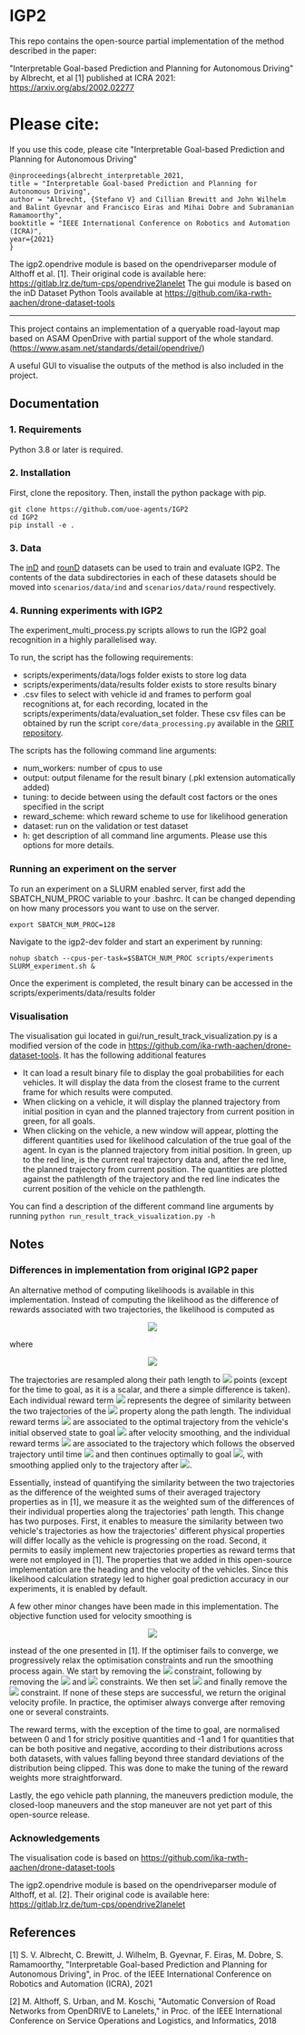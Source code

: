 # IGP2

This repo contains the open-source partial implementation of the method described 
in the paper:

"Interpretable Goal-based Prediction and Planning for Autonomous Driving"
by Albrecht, et al [1] published at ICRA 2021: https://arxiv.org/abs/2002.02277

# Please cite:
If you use this code, please cite
"Interpretable Goal-based Prediction and Planning for Autonomous Driving"
```
@inproceedings{albrecht_interpretable_2021,
title = "Interpretable Goal-based Prediction and Planning for Autonomous Driving",
author = "Albrecht, {Stefano V} and Cillian Brewitt and John Wilhelm and Balint Gyevnar and Francisco Eiras and Mihai Dobre and Subramanian Ramamoorthy",
booktitle = "IEEE International Conference on Robotics and Automation (ICRA)",
year={2021}
}
```

The igp2.opendrive module is based on the opendriveparser module of Althoff et al. [1]. Their original code is available here: https://gitlab.lrz.de/tum-cps/opendrive2lanelet
The gui module is based on the inD Dataset Python Tools available at https://github.com/ika-rwth-aachen/drone-dataset-tools

<hr />

This project contains an implementation of a queryable road-layout 
map based on ASAM OpenDrive with partial support of the whole standard. 
(https://www.asam.net/standards/detail/opendrive/) 

A useful GUI to visualise the outputs of the method is also included in the project.

## Documentation

### 1. Requirements
Python 3.8 or later is required.

### 2. Installation
First, clone the repository. Then, install the python package with pip.

```
git clone https://github.com/uoe-agents/IGP2
cd IGP2
pip install -e .
```

### 3. Data

The [inD](https://www.ind-dataset.com/) and [rounD](https://www.round-dataset.com/) datasets can be used to train and evaluate IGP2.
The contents of the data subdirectories in each of these datasets should be moved into `scenarios/data/ind` and `scenarios/data/round` respectively.

### 4. Running experiments with IGP2

The experiment_multi_process.py scripts allows to run the IGP2 goal recognition in a highly parallelised way.

To run, the script has the following requirements:
- scripts/experiments/data/logs folder exists to store log data
- scripts/experiments/data/results folder exists to store results binary
- .csv files to select with vehicle id and frames to perform goal recognitions at, for each recording, located in the scripts/experiments/data/evaluation_set folder. These csv files can be obtained by run the script `core/data_processing.py` available in the [GRIT repository](https://github.com/uoe-agents/GRIT).

The scripts has the following command line arguments:
- num_workers: number of cpus to use
- output: output filename for the result binary (.pkl extension automatically added)
- tuning: to decide between using the default cost factors or the ones specified in the script
- reward_scheme: which reward scheme to use for likelihood generation
- dataset: run on the validation or test dataset
- h: get description of all command line arguments. Please use this options for more details.

### Running an experiment on the server
To run an experiment on a SLURM enabled server, first add the SBATCH_NUM_PROC variable to your .bashrc. It can be changed depending on how many processors you want to use on the server.

`export SBATCH_NUM_PROC=128`

Navigate to the igp2-dev folder and start an experiment by running:

`nohup sbatch --cpus-per-task=$SBATCH_NUM_PROC scripts/experiments SLURM_experiment.sh &`

Once the experiment is completed, the result binary can be accessed in the scripts/experiments/data/results folder

### Visualisation
The visualisation gui located in gui/run_result_track_visualization.py is a modified version of the code in https://github.com/ika-rwth-aachen/drone-dataset-tools. It has the following additional features

- It can load a result binary file to display the goal probabilities for each vehicles. It will display the data from the closest frame to the current frame for which results were computed.
- When clicking on a vehicle, it will display the planned trajectory from initial position in cyan and the planned trajectory from current position in green, for all goals.
- When clicking on the vehicle, a new window will appear, plotting the different quantities used for likelihood calculation of the true goal of the agent. In cyan is the planned trajectory from initial position. In green, up to the red line, is the current real trajectory data and, after the red line, the planned trajectory from current position. The quantities are plotted against the pathlength of the trajectory and the red line indicates the current position of the vehicle on the pathlength.

You can find a description of the different command line arguments by running `python run_result_track_visualization.py -h`

## Notes

### Differences in implementation from original IGP2 paper

An alternative method of computing likelihoods is available in this implementation. Instead of computing the likelihood as the difference of rewards associated with two trajectories, the likelihood is computed as 

<p align="center">
<img src="https://render.githubusercontent.com/render/math?math=L(s_{1:t} | G^i) = \exp( \beta (\Delta r) )">
</p>

where

<p align="center">
<img src="https://render.githubusercontent.com/render/math?math=\Delta r = \sum_{k=2}^K w_k \frac{1}{N} \sum_{n=1}^N |\hat{r}_{k_n} - \bar{r}_{k_n}|">
</p>

The trajectories are resampled along their path length to <img src="https://render.githubusercontent.com/render/math?math=N"> points (except for the time to goal, as it is a scalar, and there a simple difference is taken). Each individual reward term <img src="https://render.githubusercontent.com/render/math?math=\Delta r_k = \frac{1}{N} \sum_{n=1}^N |\hat{r}_{k_n} - \bar{r}_{k_n}|"> represents the degree of similarity between the two trajectories of the <img src="https://render.githubusercontent.com/render/math?math=k^{th}"> property along the path length. The individual reward terms <img src="https://render.githubusercontent.com/render/math?math=\hat{r}_{k_n}"> are associated to the optimal trajectory from the vehicle's initial observed state to goal <img src="https://render.githubusercontent.com/render/math?math=G^i"> after velocity smoothing, and the individual reward terms <img src="https://render.githubusercontent.com/render/math?math=\bar{r}_{k_n}"> are associated to the trajectory which follows the observed trajectory until time <img src="https://render.githubusercontent.com/render/math?math=t"> and then continues optimally to goal <img src="https://render.githubusercontent.com/render/math?math=G^i">, with smoothing applied only to the trajectory after <img src="https://render.githubusercontent.com/render/math?math=t">.

Essentially, instead of quantifying the similarity between the two trajectories as the difference of the weighted sums of their averaged trajectory properties as in [1], we measure it as the weighted sum of the differences of their individual properties along the trajectories' path length. This change has two purposes. First, it enables to measure the similarity between two vehicle's trajectories as how the trajectories' different physical properties will differ locally as the vehicle is progressing on the road. Second, it permits to easily implement new trajectories properties as reward terms that were not employed in [1]. The properties that we added in this open-source implementation are the heading and the velocity of the vehicles. Since this likelihood calculation strategy led to higher goal prediction accuracy in our experiments, it is enabled by default.

A few other minor changes have been made in this implementation. The objective function used for velocity smoothing is 

<p align="center">
<img src="https://render.githubusercontent.com/render/math?math=\min_{x_{2:n}, v_{2:n}} \sum_{t=1}^n (v_t - \kappa(x_t))^2 %2B \lambda\sum_{t=1}^{n-1} (v_{t%2B1} - v_t)^2">
</p>


instead of the one presented in [1]. If the optimiser fails to converge, we progressively relax the optimisation constraints and run the smoothing process again. We start by removing the <img src="https://render.githubusercontent.com/render/math?math=v_t \leq \kappa(x_t)"> constraint, following by removing the <img src="https://render.githubusercontent.com/render/math?math=| v_{t%2B1} - v_t| < a_{\max} \Delta t"> and <img src="https://render.githubusercontent.com/render/math?math=v_t \leq v_{max}"> constraints. We then set <img src="https://render.githubusercontent.com/render/math?math=\lambda = 0"> and finally remove the <img src="https://render.githubusercontent.com/render/math?math=v_1 = \hat{v}_1"> constraint. If none of these steps are successful, we return the original velocity profile. In practice, the optimiser always converge after removing one or several constraints.

The reward terms, with the exception of the time to goal, are normalised between 0 and 1 for stricly positive quantities and -1 and 1 for quantities that can be both positive and negative, according to their distributions across both datasets, with values falling beyond three standard deviations of the distribution being clipped. This was done to make the tuning of the reward weights more straightforward.

Lastly, the ego vehicle path planning, the maneuvers prediction module, the closed-loop maneuvers and the stop maneuver are not yet part of this open-source release.

### Acknowledgements

The visualisation code is based on https://github.com/ika-rwth-aachen/drone-dataset-tools

The igp2.opendrive module is based on the opendriveparser module 
of Althoff, et al. [2]. Their original code is available here: https://gitlab.lrz.de/tum-cps/opendrive2lanelet


## References
[1] S. V. Albrecht, C. Brewitt, J. Wilhelm, B. Gyevnar, F. Eiras, M. Dobre, S. Ramamoorthy, "Interpretable Goal-based Prediction and Planning for Autonomous Driving", in Proc. of the IEEE International Conference on Robotics and Automation (ICRA), 2021

[2] M. Althoff, S. Urban, and M. Koschi, "Automatic Conversion of Road Networks from OpenDRIVE to Lanelets," in Proc. of the IEEE International Conference on Service Operations and Logistics, and Informatics, 2018

